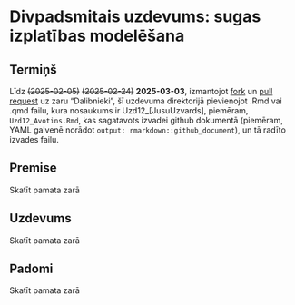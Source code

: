 Divpadsmitais uzdevums: sugas izplatības modelēšana
================

## Termiņš

Līdz ~~(2025-02-05)~~ ~~(2025-02-24)~~ **2025-03-03**, izmantojot
[fork](https://docs.github.com/en/pull-requests/collaborating-with-pull-requests/working-with-forks/fork-a-repo)
un [pull
request](https://docs.github.com/en/pull-requests/collaborating-with-pull-requests/proposing-changes-to-your-work-with-pull-requests/creating-a-pull-request-from-a-fork)
uz zaru “Dalibnieki”, šī uzdevuma direktorijā pievienojot .Rmd vai .qmd
failu, kura nosaukums ir Uzd12\_\[JusuUzvards\], piemēram,
`Uzd12_Avotins.Rmd`, kas sagatavots izvadei github dokumentā (piemēram,
YAML galvenē norādot `output: rmarkdown::github_document`), un tā radīto
izvades failu.

## Premise

Skatīt pamata zarā

## Uzdevums

Skatīt pamata zarā

## Padomi

Skatīt pamata zarā

